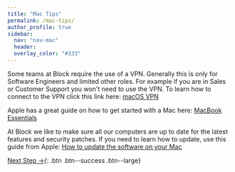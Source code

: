```yaml
---
title: "Mac Tips"
permalink: /mac-tips/
author_profile: true
sidebar:
  nav: "nav-mac"
  header:
  overlay_color: "#333"
---
```


Some teams at Block require the use of a VPN. Generally this is only for Software Engineers and limited other roles. For example if you are in Sales or Customer Support you won't need to use the VPN. To learn how to connect to the VPN click this link here: [macOS VPN](/mac-vpn/)

Apple has a great guide on how to get started with a Mac here: [MacBook Essentials](https://support.apple.com/guide/macbook-pro/welcome/2020/mac)

At Block we like to make sure all our computers are up to date for the latest features and security patches. If you need to learn how to update, use this guide from Apple: [How to update the software on your Mac](https://support.apple.com/en-au/HT201541)

[Next Step &rarr;](/end/){: .btn .btn--success .btn--large}
